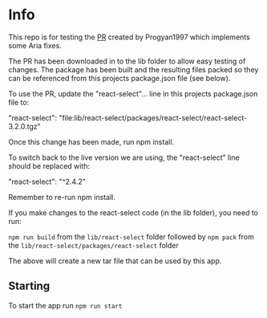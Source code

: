 # Info

This repo is for testing the [PR](https://github.com/JedWatson/react-select/pull/4322#issuecomment-749134033) created by Progyan1997 which implements some Aria fixes.

The PR has been downloaded in to the lib folder to allow easy testing of changes. The package has been built and the resulting files packed so they can be referenced from this projects package.json file (see below).

To use the PR, update the "react-select"... line in this projects package.json file to:

"react-select": "file:lib/react-select/packages/react-select/react-select-3.2.0.tgz"

Once this change has been made, run npm install.

To switch back to the live version we are using, the "react-select" line should be replaced with:

"react-select": "^2.4.2"

Remember to re-run npm install.

If you make changes to the react-select code (in the lib folder), you need to run:

`npm run build` from the `lib/react-select` folder
followed by `npm pack` from the `lib/react-select/packages/react-select` folder

The above will create a new tar file that can be used by this app.

## Starting

To start the app run `npm run start`
